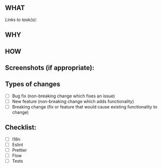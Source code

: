 ## WHAT

_Links to task(s):_

<!-- _Link to testing:_ deploy with github actions -->

<!-- Links to documentation or slack discussion -->

## WHY

## HOW

## Screenshots (if appropriate):

<!-- Attach a screen shot if ui change -->
<!-- or attach a gif if workflow has changed -->

## Types of changes

<!-- Types of changes does your code introduce? Put an `x` in all the boxes that apply: -->

- [ ] Bug fix (non-breaking change which fixes an issue)
- [ ] New feature (non-breaking change which adds functionality)
- [ ] Breaking change (fix or feature that would cause existing functionality to change)

## Checklist:

<!-- Go over all the following points, and put an `x` in all the boxes that apply. -->

- [ ] I18n
- [ ] Eslint
- [ ] Prettier
- [ ] Flow
- [ ] Tests
